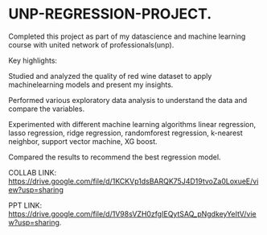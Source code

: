 # UNP-REGRESSION-PROJECT.
Completed this project as part of my datascience and machine learning course with united network of professionals(unp).

Key highlights:

Studied and analyzed the quality of red wine dataset to apply machinelearning models and present my insights.

Performed various exploratory data analysis to understand the data and compare the variables.

Experimented with different machine learning algorithms linear regression, lasso regression, ridge regression, randomforest regression, k-nearest neighbor, support vector machine, XG boost.

Compared the results to recommend the best regression model.

COLLAB LINK:
https://drive.google.com/file/d/1KCKVp1dsBARQK75J4D19tvoZa0LoxueE/view?usp=sharing

PPT LINK:
https://drive.google.com/file/d/1V98sVZH0zfgIEQytSAQ_pNgdkeyYeItV/view?usp=sharing.
